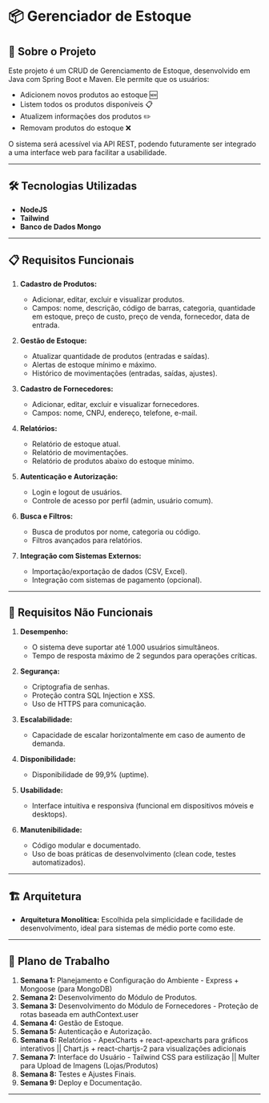 # 📦 Gerenciador de Estoque

## 📖 Sobre o Projeto
Este projeto é um CRUD de Gerenciamento de Estoque, desenvolvido em Java com Spring Boot e Maven. Ele permite que os usuários:

- Adicionem novos produtos ao estoque 🆕
- Listem todos os produtos disponíveis 📋
- Atualizem informações dos produtos ✏️
- Removam produtos do estoque ❌

O sistema será acessível via API REST, podendo futuramente ser integrado a uma interface web para facilitar a usabilidade.

---

## 🛠️ Tecnologias Utilizadas
- **NodeJS**
- **Tailwind**
- **Banco de Dados Mongo**

---

## 📋 Requisitos Funcionais
1. **Cadastro de Produtos:**
   - Adicionar, editar, excluir e visualizar produtos.
   - Campos: nome, descrição, código de barras, categoria, quantidade em estoque, preço de custo, preço de venda, fornecedor, data de entrada.

2. **Gestão de Estoque:**
   - Atualizar quantidade de produtos (entradas e saídas).
   - Alertas de estoque mínimo e máximo.
   - Histórico de movimentações (entradas, saídas, ajustes).

3. **Cadastro de Fornecedores:**
   - Adicionar, editar, excluir e visualizar fornecedores.
   - Campos: nome, CNPJ, endereço, telefone, e-mail.

4. **Relatórios:**
   - Relatório de estoque atual.
   - Relatório de movimentações.
   - Relatório de produtos abaixo do estoque mínimo.

5. **Autenticação e Autorização:**
   - Login e logout de usuários.
   - Controle de acesso por perfil (admin, usuário comum).

6. **Busca e Filtros:**
   - Busca de produtos por nome, categoria ou código.
   - Filtros avançados para relatórios.

7. **Integração com Sistemas Externos:**
   - Importação/exportação de dados (CSV, Excel).
   - Integração com sistemas de pagamento (opcional).

---

## 🚀 Requisitos Não Funcionais
1. **Desempenho:**
   - O sistema deve suportar até 1.000 usuários simultâneos.
   - Tempo de resposta máximo de 2 segundos para operações críticas.

2. **Segurança:**
   - Criptografia de senhas.
   - Proteção contra SQL Injection e XSS.
   - Uso de HTTPS para comunicação.

3. **Escalabilidade:**
   - Capacidade de escalar horizontalmente em caso de aumento de demanda.

4. **Disponibilidade:**
   - Disponibilidade de 99,9% (uptime).

5. **Usabilidade:**
   - Interface intuitiva e responsiva (funcional em dispositivos móveis e desktops).

6. **Manutenibilidade:**
   - Código modular e documentado.
   - Uso de boas práticas de desenvolvimento (clean code, testes automatizados).

---

## 🏗️ Arquitetura
- **Arquitetura Monolítica:** Escolhida pela simplicidade e facilidade de desenvolvimento, ideal para sistemas de médio porte como este.

---

## 📅 Plano de Trabalho
1. **Semana 1:** Planejamento e Configuração do Ambiente - Express + Mongoose (para MongoDB)
2. **Semana 2:** Desenvolvimento do Módulo de Produtos.
3. **Semana 3:** Desenvolvimento do Módulo de Fornecedores - Proteção de rotas baseada em authContext.user
4. **Semana 4:** Gestão de Estoque.
5. **Semana 5:** Autenticação e Autorização.
6. **Semana 6:** Relatórios - ApexCharts + react-apexcharts para gráficos interativos || Chart.js + react-chartjs-2 para visualizações adicionais
7. **Semana 7:** Interface do Usuário - Tailwind CSS para estilização || Multer para Upload de Imagens (Lojas/Produtos)
8. **Semana 8:** Testes e Ajustes Finais.
9. **Semana 9:** Deploy e Documentação.

---

